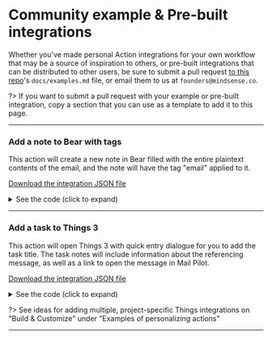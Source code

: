 # Community example & Pre-built integrations

Whether you've made personal Action integrations for your own workflow that may be a source of inspiration to others, or pre-built integrations that can be distributed to other users, be sure to submit a pull request [to this repo](https://github.com/Mindsense/Mail-Pilot-Support)'s `docs/examples.md` file, or email them to us at `founders@mindsense.co`.

?> If you want to submit a pull request with your example or pre-built integration, copy a section that you can use as a template to add it to this page.

---

### Add a note to Bear with tags

This action will create a new note in Bear filled with the entire plaintext contents of the email, and the note will have the tag "email" applied to it.

<a href="exampleFiles/bear1.json" download>Download the integration JSON file</a>

<details>
<summary>See the code (click to expand)</summary>

```json
{
	"actions": [
		{
			"id": "bear",
			"appName": "Bear",
			"actionTitle": "Create a note in Bear",
			"actionQueries": [
				"bear",
				"note"
			],
			"urlTemplate": {
				"scheme": "bear",
				"host": "x-callback-url",
				"path": "/create",
				"queryItems": {
					"title": "%(sender): %(subject)",
					"tags": "email",
					"text": "%(textFull)"
				}
			}
		}
	]
}
```

?> You can check out all of the query items you can add for Bear at https://bear.app/faq/X-callback-url%20Scheme%20documentation/#create

</details>

---

### Add a task to Things 3

This action will open Things 3 with quick entry dialogue for you to add the task title. The task notes will include information about the referencing message, as well as a link to open the message in Mail Pilot.

<a href="exampleFiles/things1.json" download>Download the integration JSON file</a>

<details>
<summary>See the code (click to expand)</summary>

```json
{
	"actions": [
		{
			"id": "things",
			"appName": "Things",
			"actionTitle": "Create a to-do in Things",
			"actionQueries": [
				"things"
			],
			"urlTemplate": {
				"scheme": "things",
				"host": "",
				"path": "/add",
				"queryItems": {
					"show-quick-entry": "true",
					"notes": [
						"Referencing message from %(sender) \n\n",
						"Subject: \n%(subject)\n\n",
						"Open the message in Mail Pilot: \n%(openMessageUrl)\n\n",
						"Preview: \n%(textPreview)..."
					]
				}
			}
		}
	]
}
```

?> You can check out all of the query items you can add at https://support.culturedcode.com/customer/en/portal/articles/2803573

</details>

?> See ideas for adding multiple, project-specific Things integrations on "Build & Customize" under "Examples of personalizing actions"

---
